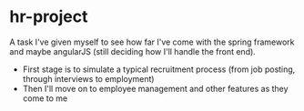 # hr-project

A task I've given myself to see how far I've come with the spring framework and maybe angularJS (still deciding how I'll handle the front end).

- First stage is to simulate a typical recruitment process (from job posting, through interviews to employment)
- Then I'll move on to employee management and other features as they come to me
